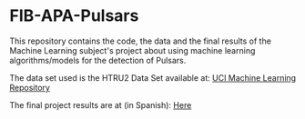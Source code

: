 # FIB-APA-Pulsars

This repository contains the code, the data and the final results of the Machine Learning subject's project about using machine learning algorithms/models for the detection of Pulsars.

The data set used is the HTRU2 Data Set available at: [UCI Machine Learning Repository](https://archive.ics.uci.edu/ml/datasets/HTRU2)

The final project results are at (in Spanish): [Here](https://github.com/joaquimgomez/FIB-APA-Pulsars/blob/master/docs/Informe.pdf)
